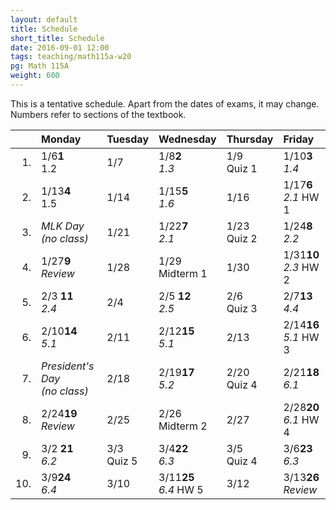```yaml
---
layout: default
title: Schedule
short_title: Schedule
date: 2016-09-01 12:00
tags: teaching/math115a-w20
pg: Math 115A
weight: 600
---
```


This is a tentative schedule. Apart from the dates of exams, it may change. Numbers refer to sections of the textbook.

<table class="schedule">
    <thead>
        <tr class="header">
            <th align="right"></th>
            <th align="left">Monday</th>
            <th align="left">Tuesday</th>
            <th align="left">Wednesday</th>
            <th align="left">Thursday</th>
            <th align="left">Friday</th>
        </tr>
    </thead>
    <tbody>
        <tr class="even">
            <td align="right">1.</td>
            <td align="left"><span class="right">1/6</span><span class="left"><b>1</b></span><br>1.2</td>
            <td align="left"><span class="right">1/7</span><span class="left"><b></b></span><br></td>
            <td align="left"><span class="right">1/8</span><span class="left"><b>2</b></span><br><em>1.3</em></td>
            <td align="left"><span class="right">1/9</span><span class="left"><b></b></span><br><span class="hw">Quiz 1</span></td>
            <td align="left"><span class="right">1/10</span><span class="left"><b>3</b></span><br><em>1.4</em></td>
        </tr>
        <tr class="odd">
            <td align="right">2.</td>
            <td align="left"><span class="right">1/13</span><span class="left"><b>4</b></span><br>1.5</td>
            <td align="left"><span class="right">1/14</span><span class="left"><b> </b></span><br></td>
            <td align="left"><span class="right">1/15</span><span class="left"><b>5</b></span><br><em>1.6</em></td>
            <td align="left"><span class="right">1/16</span><span class="left"><b> </b></span><br></td>
            <td align="left"><span class="right">1/17</span><span class="left"><b>6</b></span><br><em>2.1</em> <span class="hw">HW 1</span></td>
        </tr>
        <tr class="even">
            <td align="right">3.</td>
            <td align="left" class="hol"><em>MLK Day<br>(no class)</em></td>
            <td align="left"><span class="right">1/21</span><span class="left"><b> </b></span><br></td>
            <td align="left"><span class="right">1/22</span><span class="left"><b>7</b></span><br><em>2.1</em></td>
            <td align="left"><span class="right">1/23</span><span class="left"><b> </b></span><br><span class="hw">Quiz 2</span></td>
            <td align="left"><span class="right">1/24</span><span class="left"><b>8</b></span><br><em>2.2</em></td>
        </tr>
        <tr class="odd">
            <td align="right">4.</td>
            <td align="left"><span class="right">1/27</span><span class="left"><b>9</b></span><br><em>Review</em></td>
            <td align="left"><span class="right">1/28</span><span class="left"><b></b></span><br></td>
            <td align="left"><span class="right">1/29</span><span class="left"><b></b></span><br><span class="exam">Midterm 1</span></td>
            <td align="left"><span class="right">1/30</span><span class="left"><b></b></span><br></td>
            <td align="left"><span class="right">1/31</span><span class="left"><b>10</b></span><br><em>2.3</em> <span class="hw">HW 2</span></td>
        </tr>
        <tr class="even">
            <td align="right">5.</td>
            <td align="left"><span class="right">2/3 </span><span class="left"><b>11</b></span><br><em>2.4</em></td>
            <td align="left"><span class="right">2/4 </span><span class="left"><b>  </b></span><br></td>
            <td align="left"><span class="right">2/5 </span><span class="left"><b>12</b></span><br><em>2.5</em></td>
            <td align="left"><span class="right">2/6 </span><span class="left"><b>  </b></span><br><span class="hw">Quiz 3</span></td>
            <td align="left"><span class="right">2/7</span><span class="left"><b>13</b></span><br><em>4.4</em></td>
        </tr>
        <tr class="odd">
            <td align="right">6.</td>
            <td align="left"><span class="right">2/10</span><span class="left"><b>14</b></span><br><em>5.1</em></td>
            <td align="left"><span class="right">2/11</span><span class="left"><b>  </b></span><br></td>
            <td align="left"><span class="right">2/12</span><span class="left"><b>15</b></span><br><em>5.1</em></td>
            <td align="left"><span class="right">2/13</span><span class="left"><b>  </b></span><br></td>
            <td align="left"><span class="right">2/14</span><span class="left"><b>16</b></span><br><em>5.1</em> <span class="hw">HW 3</span></td>
        </tr>
        <tr class="even">
            <td align="right">7.</td>
            <td align="left" class="hol"><em>President's Day<br>(no class)</em></td>
            <td align="left"><span class="right">2/18</span><span class="left"><b>  </b></span><br></td>
            <td align="left"><span class="right">2/19</span><span class="left"><b>17</b></span><br><em>5.2</em></td>
            <td align="left"><span class="right">2/20</span><span class="left"><b>  </b></span><br><span class="hw">Quiz 4</span></td>
            <td align="left"><span class="right">2/21</span><span class="left"><b>18</b></span><br><em>6.1</em></td>
        </tr>
        <tr class="odd">
            <td align="right">8.</td>
            <td align="left"><span class="right">2/24</span><span class="left"><b>19</b></span><br><em>Review</em></td>
            <td align="left"><span class="right">2/25</span><span class="left"><b>  </b></span><br></td>
            <td align="left"><span class="right">2/26</span><span class="left"><b></b></span><br><span class="exam">Midterm 2</span></td>
            <td align="left"><span class="right">2/27</span><span class="left"><b>  </b></span><br></td>
            <td align="left"><span class="right">2/28</span><span class="left"><b>20</b></span><br><em>6.1</em> <span class="hw">HW 4</span></td>
        </tr>
        <tr class="even">
            <td align="right">9.</td>
            <td align="left"><span class="right">3/2 </span><span class="left"><b>21</b></span><br><em>6.2</em></td>
            <td align="left"><span class="right">3/3</span><span class="left"><b>  </b></span><br><span class="hw">Quiz 5</span></td>
            <td align="left"><span class="right">3/4</span><span class="left"><b>22</b></span><br><em>6.3</em></td>
            <td align="left"><span class="right">3/5</span><span class="left"><b>  </b></span><br><span class="hw">Quiz 4</span></td>
            <td align="left"><span class="right">3/6</span><span class="left"><b>23</b></span><br><em>6.3</em></td>
        </tr>
        <tr class="odd">
            <td align="right">10.</td>
            <td align="left"><span class="right">3/9</span><span class="left"><b>24</b></span><br><em>6.4</em></td>
            <td align="left"><span class="right">3/10</span><span class="left"><b>  </b></span><br></td>
            <td align="left"><span class="right">3/11</span><span class="left"><b>25</b></span><br><em>6.4</em> <span class="hw">HW 5</span></td>
            <td align="left"><span class="right">3/12</span><span class="left"><b>  </b></span><br></td>
            <td align="left"><span class="right">3/13</span><span class="left"><b>26</b></span><br><em>Review</em></td>
        </tr>
    </tbody>
</table>


